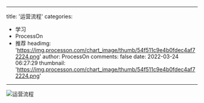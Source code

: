 
---
title: '运营流程'
categories: 
 - 学习
 - ProcessOn
 - 推荐
headimg: 'https://img.processon.com/chart_image/thumb/54f511c9e4b0fdec4af72224.png'
author: ProcessOn
comments: false
date: 2022-03-24 06:27:29
thumbnail: 'https://img.processon.com/chart_image/thumb/54f511c9e4b0fdec4af72224.png'
---

<div>   
<img class="thumb" alt="运营流程" src="https://img.processon.com/chart_image/thumb/54f511c9e4b0fdec4af72224.png" referrerpolicy="no-referrer">
<p></p>  
</div>
            